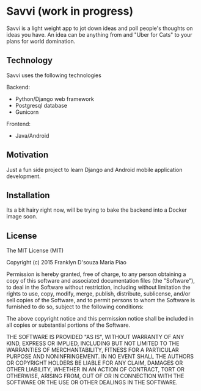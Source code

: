 # Savvi (work in progress)

Savvi is a light weight app to jot down ideas and poll people's thoughts on ideas you have. An idea can be anything from and "Uber for Cats" to your plans for world domination.

## Technology

Savvi uses the following technologies

Backend:
* Python/Django web framework
* Postgresql database
* Gunicorn

Frontend:
* Java/Android
  
## Motivation

Just a fun side project to learn Django and Android mobile application development.

## Installation

Its a bit hairy right now, will be trying to bake the backend into a Docker image soon. 

## License

The MIT License (MIT) 

Copyright (c) 2015 Franklyn D'souza Maria Piao

Permission is hereby granted, free of charge, to any person obtaining a copy
of this software and associated documentation files (the "Software"), to deal
in the Software without restriction, including without limitation the rights
to use, copy, modify, merge, publish, distribute, sublicense, and/or sell
copies of the Software, and to permit persons to whom the Software is
furnished to do so, subject to the following conditions:

The above copyright notice and this permission notice shall be included in all
copies or substantial portions of the Software.

THE SOFTWARE IS PROVIDED "AS IS", WITHOUT WARRANTY OF ANY KIND, EXPRESS OR
IMPLIED, INCLUDING BUT NOT LIMITED TO THE WARRANTIES OF MERCHANTABILITY,
FITNESS FOR A PARTICULAR PURPOSE AND NONINFRINGEMENT. IN NO EVENT SHALL THE
AUTHORS OR COPYRIGHT HOLDERS BE LIABLE FOR ANY CLAIM, DAMAGES OR OTHER
LIABILITY, WHETHER IN AN ACTION OF CONTRACT, TORT OR OTHERWISE, ARISING FROM,
OUT OF OR IN CONNECTION WITH THE SOFTWARE OR THE USE OR OTHER DEALINGS IN THE
SOFTWARE.



